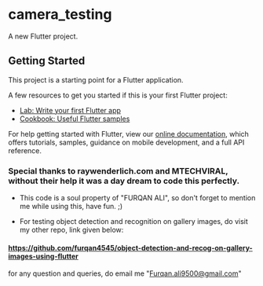 # camera_testing

A new Flutter project.

## Getting Started

This project is a starting point for a Flutter application.

A few resources to get you started if this is your first Flutter project:

- [Lab: Write your first Flutter app](https://flutter.dev/docs/get-started/codelab)
- [Cookbook: Useful Flutter samples](https://flutter.dev/docs/cookbook)

For help getting started with Flutter, view our
[online documentation](https://flutter.dev/docs), which offers tutorials,
samples, guidance on mobile development, and a full API reference.

### Special thanks to raywenderlich.com and MTECHVIRAL, without their help it was a day dream to code this perfectly.

- This code is a soul property of "FURQAN ALI", so don't forget to mention me while using this, have fun. ;)

- For testing object detection and recognition on gallery images, do visit my other repo, link given below: 

#### https://github.com/furqan4545/object-detection-and-recog-on-gallery-images-using-flutter

for any question and queries, do email me "Furqan.ali9500@gmail.com"
